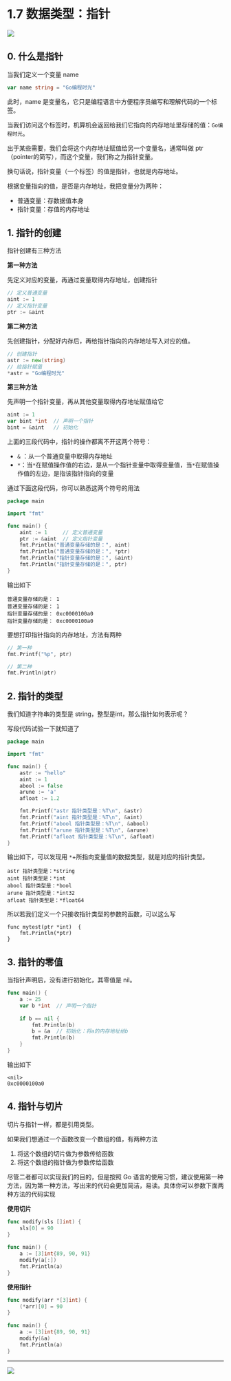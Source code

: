 # 1.7 数据类型：指针

![](http://image.iswbm.com/20200607145423.png)

## 0. 什么是指针

当我们定义一个变量 name

```go
var name string = "Go编程时光"
```

此时，name 是变量名，它只是编程语言中方便程序员编写和理解代码的一个标签。

当我们访问这个标签时，机算机会返回给我们它指向的内存地址里存储的值：`Go编程时光`。

出于某些需要，我们会将这个内存地址赋值给另一个变量名，通常叫做 ptr（pointer的简写），而这个变量，我们称之为指针变量。

换句话说，指针变量（一个标签）的值是指针，也就是内存地址。

根据变量指向的值，是否是内存地址，我把变量分为两种：

- 普通变量：存数据值本身
- 指针变量：存值的内存地址



## 1. 指针的创建

指针创建有三种方法

**第一种方法**

先定义对应的变量，再通过变量取得内存地址，创建指针

```go
// 定义普通变量
aint := 1
// 定义指针变量
ptr := &aint     
```



**第二种方法**

先创建指针，分配好内存后，再给指针指向的内存地址写入对应的值。

```go
// 创建指针
astr := new(string)
// 给指针赋值
*astr = "Go编程时光"
```



**第三种方法**

先声明一个指针变量，再从其他变量取得内存地址赋值给它

```go
aint := 1
var bint *int  // 声明一个指针
bint = &aint   // 初始化
```



上面的三段代码中，指针的操作都离不开这两个符号：

- `&` ：从一个普通变量中取得内存地址
- `*`：当`*`在赋值操作值的右边，是从一个指针变量中取得变量值，当`*`在赋值操作值的左边，是指该指针指向的变量



通过下面这段代码，你可以熟悉这两个符号的用法

```go
package main

import "fmt"

func main() {
	aint := 1     // 定义普通变量
	ptr := &aint  // 定义指针变量
	fmt.Println("普通变量存储的是：", aint)
	fmt.Println("普通变量存储的是：", *ptr)
	fmt.Println("指针变量存储的是：", &aint)
	fmt.Println("指针变量存储的是：", ptr)
}
```

输出如下

```
普通变量存储的是： 1
普通变量存储的是： 1
指针变量存储的是： 0xc0000100a0
指针变量存储的是： 0xc0000100a0
```



要想打印指针指向的内存地址，方法有两种

```go
// 第一种
fmt.Printf("%p", ptr)

// 第二种
fmt.Println(ptr)
```



## 2. 指针的类型

我们知道字符串的类型是 string，整型是int，那么指针如何表示呢？

写段代码试验一下就知道了

```go
package main

import "fmt"

func main() {
	astr := "hello"
	aint := 1
	abool := false
	arune := 'a'
	afloat := 1.2

	fmt.Printf("astr 指针类型是：%T\n", &astr)
	fmt.Printf("aint 指针类型是：%T\n", &aint)
	fmt.Printf("abool 指针类型是：%T\n", &abool)
	fmt.Printf("arune 指针类型是：%T\n", &arune)
	fmt.Printf("afloat 指针类型是：%T\n", &afloat)
}
```

输出如下，可以发现用 `*`+所指向变量值的数据类型，就是对应的指针类型。

```
astr 指针类型是：*string
aint 指针类型是：*int
abool 指针类型是：*bool
arune 指针类型是：*int32
afloat 指针类型是：*float64
```

所以若我们定义一个只接收指针类型的参数的函数，可以这么写

```
func mytest(ptr *int)  {
	fmt.Println(*ptr)
}
```



## 3. 指针的零值

当指针声明后，没有进行初始化，其零值是 nil。

```go
func main() {  
    a := 25
	var b *int  // 声明一个指针
	
    if b == nil {
        fmt.Println(b)
        b = &a  // 初始化：将a的内存地址给b
        fmt.Println(b)
    }
}
```

输出如下

```
<nil>
0xc0000100a0
```



## 4. 指针与切片

切片与指针一样，都是引用类型。

如果我们想通过一个函数改变一个数组的值，有两种方法

1. 将这个数组的切片做为参数传给函数
2. 将这个数组的指针做为参数传给函数



尽管二者都可以实现我们的目的，但是按照 Go 语言的使用习惯，建议使用第一种方法，因为第一种方法，写出来的代码会更加简洁，易读。具体你可以参数下面两种方法的代码实现

**使用切片**

```go
func modify(sls []int) {  
	sls[0] = 90
}
	
func main() {  
    a := [3]int{89, 90, 91}
    modify(a[:])
    fmt.Println(a)
}
```

**使用指针**

```go
func modify(arr *[3]int) {  
	(*arr)[0] = 90
}
	
func main() {  
    a := [3]int{89, 90, 91}
    modify(&a)
    fmt.Println(a)
}
```





---

![](http://image.iswbm.com/20200607174235.png)